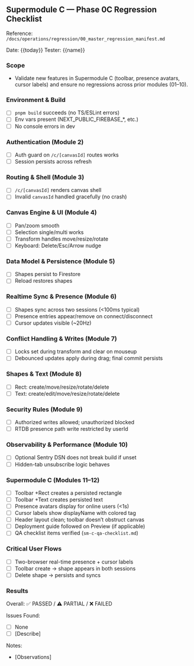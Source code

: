 ## Supermodule C — Phase 0C Regression Checklist

Reference: `/docs/operations/regression/00_master_regression_manifest.md`

Date: {{today}}
Tester: {{name}}

### Scope
- Validate new features in Supermodule C (toolbar, presence avatars, cursor labels) and ensure no regressions across prior modules (01–10).

### Environment & Build
- [ ] `pnpm build` succeeds (no TS/ESLint errors)
- [ ] Env vars present (NEXT_PUBLIC_FIREBASE_*, etc.)
- [ ] No console errors in dev

### Authentication (Module 2)
- [ ] Auth guard on `/c/[canvasId]` routes works
- [ ] Session persists across refresh

### Routing & Shell (Module 3)
- [ ] `/c/[canvasId]` renders canvas shell
- [ ] Invalid `canvasId` handled gracefully (no crash)

### Canvas Engine & UI (Module 4)
- [ ] Pan/zoom smooth
- [ ] Selection single/multi works
- [ ] Transform handles move/resize/rotate
- [ ] Keyboard: Delete/Esc/Arrow nudge

### Data Model & Persistence (Module 5)
- [ ] Shapes persist to Firestore
- [ ] Reload restores shapes

### Realtime Sync & Presence (Module 6)
- [ ] Shapes sync across two sessions (<100ms typical)
- [ ] Presence entries appear/remove on connect/disconnect
- [ ] Cursor updates visible (~20Hz)

### Conflict Handling & Writes (Module 7)
- [ ] Locks set during transform and clear on mouseup
- [ ] Debounced updates apply during drag; final commit persists

### Shapes & Text (Module 8)
- [ ] Rect: create/move/resize/rotate/delete
- [ ] Text: create/edit/move/resize/rotate/delete

### Security Rules (Module 9)
- [ ] Authorized writes allowed; unauthorized blocked
- [ ] RTDB presence path write restricted by userId

### Observability & Performance (Module 10)
- [ ] Optional Sentry DSN does not break build if unset
- [ ] Hidden-tab unsubscribe logic behaves

### Supermodule C (Modules 11–12)
- [ ] Toolbar +Rect creates a persisted rectangle
- [ ] Toolbar +Text creates persisted text
- [ ] Presence avatars display for online users (<1s)
- [ ] Cursor labels show displayName with colored tag
- [ ] Header layout clean; toolbar doesn’t obstruct canvas
- [ ] Deployment guide followed on Preview (if applicable)
- [ ] QA checklist items verified (`sm-c-qa-checklist.md`)

### Critical User Flows
- [ ] Two-browser real-time presence + cursor labels
- [ ] Toolbar create → shape appears in both sessions
- [ ] Delete shape → persists and syncs

### Results
Overall: ✅ PASSED / ⚠️ PARTIAL / ❌ FAILED

Issues Found:
- [ ] None
- [ ] [Describe]

Notes:
- [Observations]


